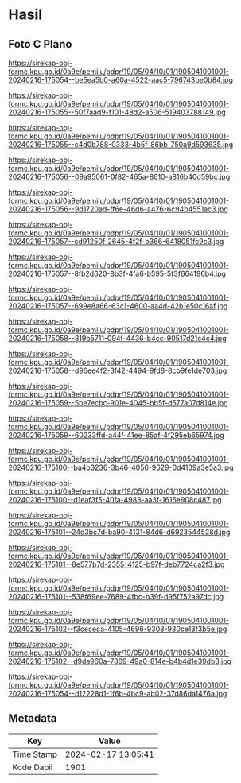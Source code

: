 # Hasil

## Foto C Plano

https://sirekap-obj-formc.kpu.go.id/0a9e/pemilu/pdpr/19/05/04/10/01/1905041001001-20240216-175054--be5ea5b0-a60a-4522-aac5-796743be0b84.jpg

https://sirekap-obj-formc.kpu.go.id/0a9e/pemilu/pdpr/19/05/04/10/01/1905041001001-20240216-175055--50f7aad9-f101-48d2-a506-519403788149.jpg

https://sirekap-obj-formc.kpu.go.id/0a9e/pemilu/pdpr/19/05/04/10/01/1905041001001-20240216-175055--c4d0b788-0333-4b5f-86bb-750a9d593635.jpg

https://sirekap-obj-formc.kpu.go.id/0a9e/pemilu/pdpr/19/05/04/10/01/1905041001001-20240216-175056--09a95061-0f82-465a-8610-a816b40d59bc.jpg

https://sirekap-obj-formc.kpu.go.id/0a9e/pemilu/pdpr/19/05/04/10/01/1905041001001-20240216-175056--9d1720ad-ff6e-46d6-a476-6c94b4551ac3.jpg

https://sirekap-obj-formc.kpu.go.id/0a9e/pemilu/pdpr/19/05/04/10/01/1905041001001-20240216-175057--cd91250f-2645-4f2f-b366-6418051fc9c3.jpg

https://sirekap-obj-formc.kpu.go.id/0a9e/pemilu/pdpr/19/05/04/10/01/1905041001001-20240216-175057--8fb2d620-8b3f-4fa6-b595-5f3f664196b4.jpg

https://sirekap-obj-formc.kpu.go.id/0a9e/pemilu/pdpr/19/05/04/10/01/1905041001001-20240216-175057--699e8a66-63c1-4600-aa4d-42b1e50c16af.jpg

https://sirekap-obj-formc.kpu.go.id/0a9e/pemilu/pdpr/19/05/04/10/01/1905041001001-20240216-175058--819b5711-094f-4436-b4cc-90517d21c4c4.jpg

https://sirekap-obj-formc.kpu.go.id/0a9e/pemilu/pdpr/19/05/04/10/01/1905041001001-20240216-175058--d96ee4f2-3f42-4494-9fd8-8cb9fe1de703.jpg

https://sirekap-obj-formc.kpu.go.id/0a9e/pemilu/pdpr/19/05/04/10/01/1905041001001-20240216-175059--5be7ecbc-901e-4045-bb5f-d577a07d814e.jpg

https://sirekap-obj-formc.kpu.go.id/0a9e/pemilu/pdpr/19/05/04/10/01/1905041001001-20240216-175059--60233ffd-a44f-41ee-85af-4f295eb65974.jpg

https://sirekap-obj-formc.kpu.go.id/0a9e/pemilu/pdpr/19/05/04/10/01/1905041001001-20240216-175100--ba4b3236-3b46-4056-9629-0d4109a3e5a3.jpg

https://sirekap-obj-formc.kpu.go.id/0a9e/pemilu/pdpr/19/05/04/10/01/1905041001001-20240216-175100--d1eaf3f5-40fa-4988-aa3f-1616e908c487.jpg

https://sirekap-obj-formc.kpu.go.id/0a9e/pemilu/pdpr/19/05/04/10/01/1905041001001-20240216-175101--24d3bc7d-ba90-4131-84d6-d6923544528d.jpg

https://sirekap-obj-formc.kpu.go.id/0a9e/pemilu/pdpr/19/05/04/10/01/1905041001001-20240216-175101--8e577b7d-2355-4125-b97f-deb7724ca2f3.jpg

https://sirekap-obj-formc.kpu.go.id/0a9e/pemilu/pdpr/19/05/04/10/01/1905041001001-20240216-175101--538f69ee-7689-4fbc-b39f-d95f752a97dc.jpg

https://sirekap-obj-formc.kpu.go.id/0a9e/pemilu/pdpr/19/05/04/10/01/1905041001001-20240216-175102--f3cececa-4105-4696-9308-930ce13f3b5e.jpg

https://sirekap-obj-formc.kpu.go.id/0a9e/pemilu/pdpr/19/05/04/10/01/1905041001001-20240216-175102--d9da960a-7869-49a0-814e-b4b4d1e39db3.jpg

https://sirekap-obj-formc.kpu.go.id/0a9e/pemilu/pdpr/19/05/04/10/01/1905041001001-20240216-175054--d12228d1-1f6b-4bc9-ab02-37d86da1476a.jpg


## Metadata

| Key        | Value               |
| ---------- | ------------------- |
| Time Stamp | 2024-02-17 13:05:41 |
| Kode Dapil | 1901                |



